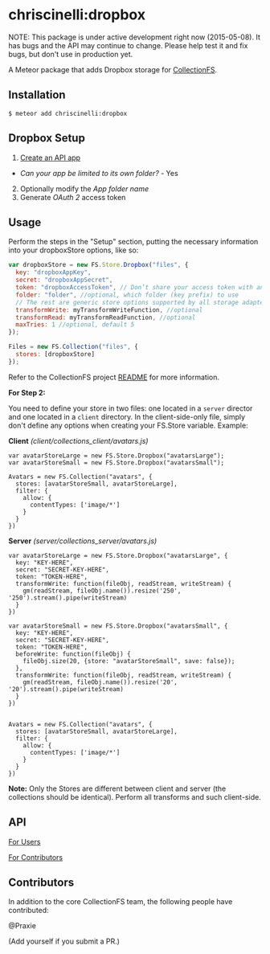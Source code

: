 chriscinelli:dropbox
=========================

NOTE: This package is under active development right now (2015-05-08). It has
bugs and the API may continue to change. Please help test it and fix bugs,
but don't use in production yet.

A Meteor package that adds Dropbox storage for
[CollectionFS](https://github.com/CollectionFS/Meteor-CollectionFS).

## Installation

```
$ meteor add chriscinelli:dropbox
```

## Dropbox Setup

1. [Create an API app](https://www.dropbox.com/developers/apps)
 - _Can your app be limited to its own folder?_ - Yes
2. Optionally modify the _App folder name_
3. Generate _OAuth 2_ access token

## Usage

Perform the steps in the "Setup" section, putting the necessary information into your
dropboxStore options, like so:

```js
var dropboxStore = new FS.Store.Dropbox("files", {
  key: "dropboxAppKey",
  secret: "dropboxAppSecret",
  token: "dropboxAccessToken", // Don’t share your access token with anyone.
  folder: "folder", //optional, which folder (key prefix) to use 
  // The rest are generic store options supported by all storage adapters
  transformWrite: myTransformWriteFunction, //optional
  transformRead: myTransformReadFunction, //optional
  maxTries: 1 //optional, default 5
});

Files = new FS.Collection("files", {
  stores: [dropboxStore]
});
```

Refer to the CollectionFS project [README](https://github.com/CollectionFS/Meteor-CollectionFS/blob/master/README.md) for more information.


**For Step 2:**

You need to define your store in two files: one located in a `server` director and one located in a `client` directory. In the client-side-only file, simply don't define any options when creating your FS.Store variable. Example:

**Client** *(client/collections_client/avatars.js)*
```
var avatarStoreLarge = new FS.Store.Dropbox("avatarsLarge");
var avatarStoreSmall = new FS.Store.Dropbox("avatarsSmall");

Avatars = new FS.Collection("avatars", {
  stores: [avatarStoreSmall, avatarStoreLarge],
  filter: {
    allow: {
      contentTypes: ['image/*']
    }
  }
})
```

**Server** *(server/collections_server/avatars.js)*
```
var avatarStoreLarge = new FS.Store.Dropbox("avatarsLarge", {
  key: "KEY-HERE", 
  secret: "SECRET-KEY-HERE", 
  token: "TOKEN-HERE", 
  transformWrite: function(fileObj, readStream, writeStream) {
    gm(readStream, fileObj.name()).resize('250', '250').stream().pipe(writeStream)
  }
})

var avatarStoreSmall = new FS.Store.Dropbox("avatarsSmall", {
  key: "KEY-HERE", 
  secret: "SECRET-KEY-HERE", 
  token: "TOKEN-HERE", 
  beforeWrite: function(fileObj) {
    fileObj.size(20, {store: "avatarStoreSmall", save: false});
  },
  transformWrite: function(fileObj, readStream, writeStream) {
    gm(readStream, fileObj.name()).resize('20', '20').stream().pipe(writeStream)
  }
})


Avatars = new FS.Collection("avatars", {
  stores: [avatarStoreSmall, avatarStoreLarge],
  filter: {
    allow: {
      contentTypes: ['image/*']
    }
  }
})
```

**Note:** Only the Stores are different between client and server (the collections should be identical). Perform all transforms and such client-side. 


## API

[For Users](https://github.com/CollectionFS/Meteor-CollectionFS/tree/master/packages/dropbox/api.md)

[For Contributors](https://github.com/CollectionFS/Meteor-CollectionFS/tree/master/packages/dropbox/internal.api.md)

## Contributors

In addition to the core CollectionFS team, the following people have contributed:

@Praxie

(Add yourself if you submit a PR.)
